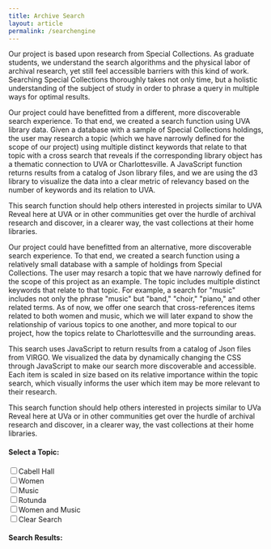 ```yaml
---
title: Archive Search
layout: article
permalink: /searchengine
---
```

<html>
<link rel="stylesheet" type="text/css" href="http://reveal.scholarslab.org/javascript/style.css">
<link rel="stylesheet" href="http://reveal.scholarslab.org/css/main.css">
<link rel="stylesheet" href="http://reveal.scholarslab.org/css/styles.css">

<body>
  <script src='http://reveal.scholarslab.org/javascript/d3.js'></script>
  <script src='http://reveal.scholarslab.org/javascript/lodash.js'></script>
  <script src='http://reveal.scholarslab.org/javascript/analysis.js'></script>
  <script src='http://reveal.scholarslab.org/javascript/jquery-3.3.1.min.js'></script>
  <script src="https://d3js.org/d3.v4.min.js"></script>
  <p>Our project is based upon research from Special Collections. As graduate students, we understand the search algorithms and the physical labor of archival research, yet still feel accessible barriers with this kind of work. Searching Special Collections thoroughly takes not only time, but a holistic understanding of the subject of study in order to phrase a query in multiple ways for optimal results.</p>

  <p>Our project could have benefitted from a different, more discoverable search experience. To that end, we created a search function using UVA library data. Given a database with a sample of Special Collections holdings, the user may research a topic (which we have narrowly defined for the scope of our project) using multiple distinct keywords that relate to that topic with a cross search that reveals if the corresponding library object has a thematic connection to UVA or Charlottesville. A JavaScript function returns results from a catalog of Json library files, and we are using the d3 library to visualize the data into a clear metric of relevancy based on the number of keywords and its relation to UVA.</p>
  <p> This search function should help others interested in projects similar to UVA Reveal here at UVA or in other communities get over the hurdle of archival research and discover, in a clearer way, the vast collections at their home libraries.</p>

  <p>Our project could have benefitted from an alternative, more discoverable search experience. To that end, we created a search function using a relatively small database with a sample of holdings from Special Collections. The user may resarch a topic that we have narrowly defined for the scope of this project as an example. The topic includes multiple distinct keywords that relate to that topic. For example, a search for "music" includes not only the phrase "music" but "band," "choir," "piano," and other related terms. As of now, we offer one search that cross-references items related to both women and music, which we will later expand to show the relationship of various topics to one another, and more topical to our project, how the topics relate to Charlottesville and the surrounding areas.</p>
  <p>This search uses JavaScript to return results from a catalog of Json files from VIRGO. We visualized the data by dynamically changing the CSS through JavaScript to make our search more discoverable and accessible. Each item is scaled in size based on its relative importance within the topic search, which visually informs the user which item may be more relevant to their research.</p>
  <p> This search function should help others interested in projects similar to UVa Reveal here at UVa or in other communities get over the hurdle of archival research and discover, in a clearer way, the vast collections at their home libraries.</p>


<form action=''>
<h4>Select a Topic:</h4>
  <input type="checkbox" id="cabell" onclick="search('cabell');">Cabell Hall<br>
  <input type="checkbox" id="women" onclick="search('women');">Women<br>
  <input type="checkbox" id="music" onclick="search('music');">Music<br>
  <input type="checkbox" id="rotunda" onclick="search('rotunda');">Rotunda<br>
<!--   <input type="checkbox" id="berlin" onclick="search('berlin');">Berlin Wall<br>
  <input type="checkbox" id="languages" onclick="search('languages');">Foreign Languages<br>
  <input type="checkbox" id="cemetery" onclick="search('cemetery');">Cemetery<br> -->
  <input type="checkbox" id="womenmusic" onclick="search2('women', 'music');">Women and Music<br>
  <input type="checkbox" id="clear" onclick="window.location.reload()">Clear Search
  <!--   <input type="checkbox" id="cabellmusic" onclick="search3('cabellmusic');">Music and Cabell Hall<br>
  <input type="checkbox" id="rotundawomen" onclick="search('rotundawomen');">Women and the Rotunda<br> -->
</form>

<div>

  <h4>Search Results:</h4>
  <ul class="results-list">


  </ul>
</div>
</body>


</html>
